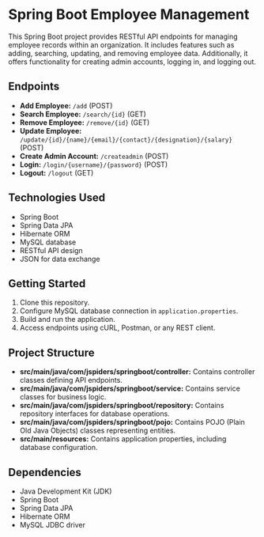 # Spring Boot Employee Management

This Spring Boot project provides RESTful API endpoints for managing employee records within an organization. It includes features such as adding, searching, updating, and removing employee data. Additionally, it offers functionality for creating admin accounts, logging in, and logging out.

## Endpoints

- **Add Employee:** `/add` (POST)
- **Search Employee:** `/search/{id}` (GET)
- **Remove Employee:** `/remove/{id}` (GET)
- **Update Employee:** `/update/{id}/{name}/{email}/{contact}/{designation}/{salary}` (POST)
- **Create Admin Account:** `/createadmin` (POST)
- **Login:** `/login/{username}/{password}` (POST)
- **Logout:** `/logout` (GET)

## Technologies Used

- Spring Boot
- Spring Data JPA
- Hibernate ORM
- MySQL database
- RESTful API design
- JSON for data exchange

## Getting Started

1. Clone this repository.
2. Configure MySQL database connection in `application.properties`.
3. Build and run the application.
4. Access endpoints using cURL, Postman, or any REST client.


## Project Structure

- **src/main/java/com/jspiders/springboot/controller:** Contains controller classes defining API endpoints.
- **src/main/java/com/jspiders/springboot/service:** Contains service classes for business logic.
- **src/main/java/com/jspiders/springboot/repository:** Contains repository interfaces for database operations.
- **src/main/java/com/jspiders/springboot/pojo:** Contains POJO (Plain Old Java Objects) classes representing entities.
- **src/main/resources:** Contains application properties, including database configuration.

## Dependencies

- Java Development Kit (JDK)
- Spring Boot
- Spring Data JPA
- Hibernate ORM
- MySQL JDBC driver
